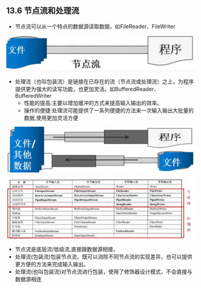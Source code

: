 ## 13.6 节点流和处理流

- 节点流可以从一个特点的数据源读取数据，如FileReader、FileWriter

![](13-3.png)

- 处理流（也叫包装流）是链接在已存在的流（节点流或处理流）之上，为程序提供更为强大的读写功能，也更加灵活。如BufferedReader、BufferedWriter
  - 性能的提高:主要以增加缓冲的方式来提高输入输出的效率。
  - 操作的便捷:处理流可能提供了一系列便捷的方法来一次输入输出大批量的数据,使用更加灵活方便

![](13-4.png)



![img](13-2.jpg)

- 节点流是底层流/低级流,直接跟数据源相接。
- 处理流(包装流)包装节点流，既可以消除不同节点流的实现差异，也可以提供更方便的方法来完成输入输出。
- 处理流(也叫包装流)对节点流进行包装，使用了修饰器设计模式，不会直接与数据源相连
